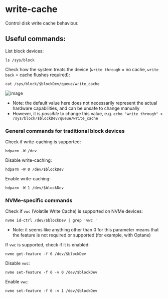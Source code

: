 # write-cache

Control disk write cache behaviour.

## Useful commands:

List block devices:

    ls /sys/block

Check how the system treats the device (`write through` = no cache, `write back` = cache flushes required):

    cat /sys/block/$blockDev/queue/write_cache

![image](https://github.com/xenago/nix-scripts/assets/11216007/0b26d200-da20-4c6f-8d13-32dd10961c27)

  * Note: the default value here does not necessarily represent the actual hardware capabilities, and can be unsafe to change manually
  * However, it is *possible* to change this value, e.g. `echo "write through" > /sys/block/$blockDev/queue/write_cache`

### General commands for traditional block devices

Check if write-caching is supported:

    hdparm -W /dev

Disable write-caching:

    hdparm -W 0 /dev/$blockDev

Enable write-caching:

    hdparm -W 1 /dev/$blockDev

### NVMe-specific commands

Check if `vwc` (Volatile Write Cache) is supported on NVMe devices:

    nvme id-ctrl /dev/$blockDev | grep 'vwc '

* Note: it seems like anything other than 0 for this parameter means that the feature is not required or supported (for example, with Optane)

If `vwc` is supported, check if it is enabled:

    nvme get-feature -f 6 /dev/$blockDev

Disable `vwc`:

    nvme set-feature -f 6 -v 0 /dev/$blockDev

Enable `vwc`:

    nvme set-feature -f 6 -v 1 /dev/$blockDev
